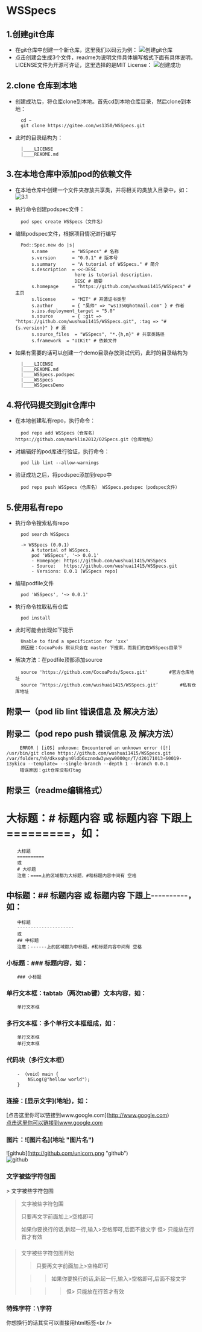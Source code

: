 # WSSpecs
## 1.创建git仓库
- 在git仓库中创建一个新仓库，这里我们以码云为例：
![创建git仓库](http://picture-ws.oss-cn-beijing.aliyuncs.com/WSCategory/181FF836-4ACD-4A6B-B97A-D3AC031E1816.png?Expires=1507869961&OSSAccessKeyId=TMP.AQF3AWFf2YDKJ_dyvr6nVlvg_vtKzDtjzXDTugc1IOCpP28NKgk23VOIcT3BAAAwLAIUF8Bj-uTz4hlJ2e-zgUt3OOjZ6MMCFHX9nZ0Qmlgrq7C1czPKEf_va67G&Signature=e2gi2zZWml%2BekM1vXR%2FyX%2BPXOv8%3D "创建git仓库")<br />
- 点击创建会生成3个文件，readme为说明文件具体编写格式下面有具体说明，LICENSE文件为开源可许证，这里选择的是MIT License：
![创建成功](http://picture-ws.oss-cn-beijing.aliyuncs.com/WSCategory/%E5%B1%8F%E5%B9%95%E5%BF%AB%E7%85%A7%202017-10-13%20%E4%B8%8A%E5%8D%8811.45.41.png?Expires=1507869974&OSSAccessKeyId=TMP.AQF3AWFf2YDKJ_dyvr6nVlvg_vtKzDtjzXDTugc1IOCpP28NKgk23VOIcT3BAAAwLAIUF8Bj-uTz4hlJ2e-zgUt3OOjZ6MMCFHX9nZ0Qmlgrq7C1czPKEf_va67G&Signature=6Wi8%2FbgKhyEzSYURQ16tijCHtjo%3D "创建成功")<br />
## 2.clone 仓库到本地
- 创建成功后，将仓库clone到本地。首先cd到本地仓库目录，然后clone到本地：

        cd ~
        git clone https://gitee.com/ws1350/WSSpecs.git
- 此时的目录结构为：

        |____LICENSE
        |____README.md

## 3.在本地仓库中添加pod的依赖文件
- 在本地仓库中创建一个文件夹存放共享类，并将相关的类放入目录中，如：
![3.1](http://picture-ws.oss-cn-beijing.aliyuncs.com/WSCategory/%E5%B1%8F%E5%B9%95%E5%BF%AB%E7%85%A7%202017-10-13%20%E4%B8%8B%E5%8D%883.07.37.png?Expires=1507882127&OSSAccessKeyId=TMP.AQF3AWFf2YDKJ_dyvr6nVlvg_vtKzDtjzXDTugc1IOCpP28NKgk23VOIcT3BAAAwLAIUF8Bj-uTz4hlJ2e-zgUt3OOjZ6MMCFHX9nZ0Qmlgrq7C1czPKEf_va67G&Signature=FkFgDLdxzB0WVU1lM1si6g1lMHQ%3D "3.1")
- 执行命令创建podspec文件：

        pod spec create WSSpecs（文件名）
- 编辑podspec文件，根据项目情况进行编写

        Pod::Spec.new do |s|
            s.name         = "WSSpecs" # 名称
            s.version      = "0.0.1" # 版本号
            s.summary      = "A tutorial of WSSpecs." # 简介
            s.description  = <<-DESC
                            here is tutorial description.
                            DESC # 摘要
            s.homepage     = "https://github.com/wushuai1415/WSSpecs" # 主页
            s.license      = "MIT" # 开源证书类型
            s.author       = { "吴帅" => "ws1350@hotmail.com" } # 作者
            s.ios.deployment_target = "5.0"
            s.source       = { :git => "https://github.com/wushuai1415/WSSpecs.git", :tag => "#{s.version}" } # 源
            s.source_files  = "WSSpecs", "*.{h,m}" # 共享类路径
            s.framework  = "UIKit" # 依赖文件
        
- 如果有需要的话可以创建一个demo目录存放测试代码，此时的目录结构为

        |____LICENSE
        |____README.md
        |____WSSpecs.podspec
        |____WSSpecs
        |____WSSpecsDemo
## 4.将代码提交到git仓库中
- 在本地创建私有repo，执行命令：

        pod repo add WSSpecs（仓库名） https://github.com/marklin2012/O2Specs.git（仓库地址）
- 对编辑好的pod库进行验证，执行命令：
        
        pod lib lint --allow-warnings
- 验证成功之后，将podspec添加到repo中

        pod repo push WSSpecs（仓库名） WSSpecs.podspec（podspec文件）
## 5.使用私有repo
- 执行命令搜索私有repo

        pod search WSSpecs
        
        -> WSSpecs (0.0.1)
            A tutorial of WSSpecs.
            pod 'WSSpecs', '~> 0.0.1'
            - Homepage: https://github.com/wushuai1415/WSSpecs
            - Source:   https://github.com/wushuai1415/WSSpecs.git
            - Versions: 0.0.1 [WSSpecs repo]
- 编辑podfile文件

        pod 'WSSpecs', '~> 0.0.1'
- 执行命令拉取私有仓库

        pod install
- 此时可能会出现如下提示

        Unable to find a specification for 'xxx'
        原因是：CocoaPods 默认只会在 master 下搜索，而我们的在WSSpecs目录下
- 解决方法：在podfile顶部添加source

        source 'https://github.com/CocoaPods/Specs.git'        #官方仓库地址
        source ‘https://github.com/wushuai1415/WSSpecs.git’        #私有仓库地址

## 附录一（pod lib lint 错误信息 及 解决方法）
## 附录二（pod repo push 错误信息 及 解决方法）
         ERROR | [iOS] unknown: Encountered an unknown error ([!] /usr/bin/git clone https://github.com/wushuai1415/WSSpecs.git /var/folders/h0/dkxsqhyn0ldb6xznmdw3ywyw0000gn/T/d20171013-60019-13ykicu --template= --single-branch --depth 1 --branch 0.0.1
         错误原因：git仓库没有打tag
## 附录三（readme编辑格式）
# 大标题：# 标题内容 或 标题内容 下跟上 =========，如：
        大标题
        ==========
        或
        # 大标题
        注意：====上的区域都为大标题，#和标题内容中间有 空格

## 中标题：## 标题内容 或 标题内容 下跟上----------，如：
        中标题
        ---------------------
        或
        ## 中标题
        注意：------上的区域都为中标题，#和标题内容中间有 空格

### 小标题：### 标题内容，如：
        ### 小标题

### 单行文本框：tabtab（两次tab键）文本内容，如：
        单行文本框

### 多行文本框：多个单行文本框组成，如：
        单行文本框
        单行文本框

### 代码块（多行文本框）
        - （void）main {
            NSLog(@"hellow world");
        }

### 连接：\[显示文字\]\(地址\)，如：
\[点击这里你可以链接到www.google.com\]\(http://www.google.com)<br />
[点击这里你可以链接到www.google.com](http://www.google.com)

### 图片：\!\[图片名\]\(地址 "图片名"\)
\!\[github\]\(http://github.com/unicorn.png "github"\)<br />
![github](http://github.com/unicorn.png "github")

### 文字被些字符包围
\> 文字被些字符包围
> 文字被些字符包围
>
> 只要再文字前面加上>空格即可
>
> 如果你要换行的话,新起一行,输入>空格即可,后面不接文字
> 但> 只能放在行首才有效

###
> 文字被些字符包围开始
>
> > 只要再文字前面加上>空格即可
>
>  > > 如果你要换行的话,新起一行,输入>空格即可,后面不接文字
>
> > > > 但> 只能放在行首才有效

### 特殊字符：\字符
你想换行的话其实可以直接用html标签\<br /\>

